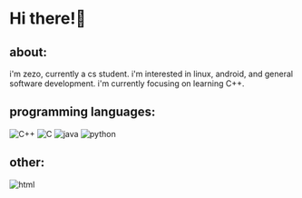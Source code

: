 # Hi there!👋

## about:
i'm zezo, currently a cs student.
i'm interested in linux, android, and general software development.
i'm currently focusing on learning C++.

## programming languages:
![C++](https://img.shields.io/badge/C++-171717?logo=cplusplus)
![C](https://img.shields.io/badge/C-171717?logo=c)
![java](https://img.shields.io/badge/java-171717?logo=openjdk)
![python](https://img.shields.io/badge/Python-171717?logo=python)

## other:
![html](https://img.shields.io/badge/html-171717?logo=html5)


<!---
Z3Z07/Z3Z07 is a ✨ special ✨ repository because its `README.md` (this file) appears on your GitHub profile.
You can click the Preview link to take a look at your changes.
- 👋 Hi, I’m @Z3Z07
- 👀 I’m interested in ...
- 🌱 I’m currently learning ...
- 💞️ I’m looking to collaborate on ...
- 📫 How to reach me ...


--->
